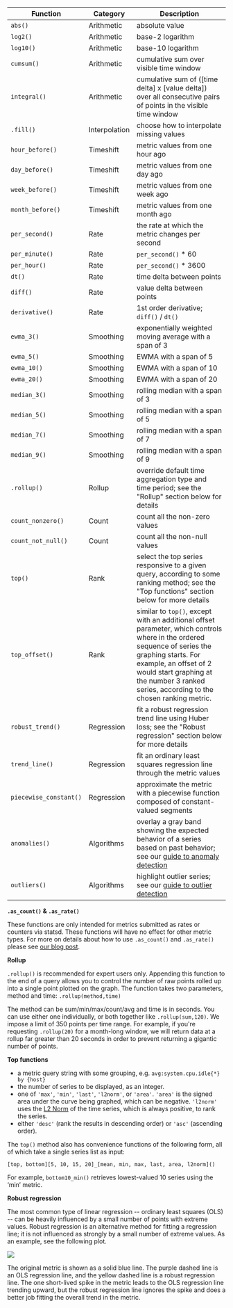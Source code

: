 
Function               | Category      | Description
-----------------------|---------------|-------------------
`abs()`                | Arithmetic    | absolute value
`log2()`               | Arithmetic    | base-2 logarithm
`log10()`              | Arithmetic    | base-10 logarithm
`cumsum()`             | Arithmetic    | cumulative sum over visible time window
`integral()`           | Arithmetic    | cumulative sum of (\[time delta] x \[value delta]) over all consecutive pairs of points in the visible time window
`.fill()`              | Interpolation | choose how to interpolate missing values
`hour_before()`        | Timeshift     | metric values from one hour ago
`day_before()`         | Timeshift     | metric values from one day ago
`week_before()`        | Timeshift     | metric values from one week ago
`month_before()`       | Timeshift     | metric values from one month ago
`per_second()`         | Rate          | the rate at which the metric changes per second
`per_minute()`         | Rate          | <code>per_second()</code> * 60
`per_hour()`           | Rate          | <code>per_second()</code> * 3600
`dt()`                 | Rate          | time delta between points
`diff()`               | Rate          | value delta between points
`derivative()`         | Rate          | 1st order derivative; <code>diff()</code> / <code>dt()</code>
`ewma_3()`             | Smoothing     | exponentially weighted moving average with a span of 3
`ewma_5()`             | Smoothing     | EWMA with a span of 5
`ewma_10()`            | Smoothing     | EWMA with a span of 10
`ewma_20()`            | Smoothing     | EWMA with a span of 20
`median_3()`           | Smoothing     | rolling median with a span of 3
`median_5()`           | Smoothing     | rolling median with a span of 5
`median_7()`           | Smoothing     | rolling median with a span of 7
`median_9()`           | Smoothing     | rolling median with a span of 9
`.rollup()`            | Rollup        | override default time aggregation type and time period; see the "Rollup" section below for details
`count_nonzero()`      | Count         | count all the non-zero values
`count_not_null()`     | Count         | count all the non-null values
`top()`                | Rank          | select the top series responsive to a given query, according to some ranking method; see the "Top functions" section below for more details
`top_offset()`         | Rank          | similar to `top()`, except with an additional offset parameter, which controls where in the ordered sequence of series the graphing starts. For example, an offset of 2 would start graphing at the number 3 ranked series, according to the chosen ranking metric.
`robust_trend()`       | Regression    | fit a robust regression trend line using Huber loss; see the "Robust regression" section below for more details
`trend_line()`         | Regression    | fit an ordinary least squares regression line through the metric values
`piecewise_constant()` | Regression    | approximate the metric with a piecewise function composed of constant-valued segments
`anomalies()`          | Algorithms    | overlay a gray band showing the expected behavior of a series based on past behavior; see our [guide to anomaly detection](/guides/anomalies)
`outliers()`           | Algorithms    | highlight outlier series; see our [guide to outlier detection](/guides/outliers)

**`.as_count()` & `.as_rate()`**

These functions are only intended for metrics submitted as rates or counters via statsd. These functions will have no effect for other metric types. For more on details about how to use `.as_count()` and `.as_rate()` please see [our blog post](https://www.datadoghq.com/blog/visualize-statsd-metrics-counts-graphing/).

**Rollup**

`.rollup()` is recommended for expert users only. Appending this function to the end of a query allows you to control the number of raw points rolled up into a single point plotted on the graph. The function takes two parameters, method and time: `.rollup(method,time)`

The method can be sum/min/max/count/avg and time is in seconds. You can use either one individually, or both together like `.rollup(sum,120)`. We impose a limit of 350 points per time range. For example, if you're requesting `.rollup(20)` for a month-long window, we will return data at a rollup far greater than 20 seconds in order to prevent returning a gigantic number of points.

**Top functions**

* a metric query string with some grouping, e.g. ```avg:system.cpu.idle{*} by {host}```
* the number of series to be displayed, as an integer.
* one of ```'max'```, ```'min'```, ```'last'```, ```'l2norm'```, or ```'area'```.  ```'area'``` is the signed area under the curve being graphed, which can be negative.  ```'l2norm'``` uses the <a href="http://en.wikipedia.org/wiki/Norm_(mathematics)#p-norm">L2 Norm</a> of the time series, which is always positive, to rank the series.
* either ```'desc'``` (rank the results in descending order) or ```'asc'``` (ascending order).

The ```top()``` method also has convenience functions of the following form, all of which take a single series list as input:

```[top, bottom][5, 10, 15, 20]_[mean, min, max, last, area, l2norm]()```

For example, ```bottom10_min()``` retrieves lowest-valued 10 series using the ‘min’ metric.

**Robust regression**

The most common type of linear regression -- ordinary least squares (OLS) -- can be heavily influenced by a small number of points with extreme values. Robust regression is an alternative method for fitting a regression line; it is not influenced as strongly by a small number of extreme values. As an example, see the following plot.

![](/images/robust-trend.png)

The original metric is shown as a solid blue line. The purple dashed line is an OLS regression line, and the yellow dashed line is a robust regression line. The one short-lived spike in the metric leads to the OLS regression line trending upward, but the robust regression line ignores the spike and does a better job fitting the overall trend in the metric.
